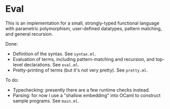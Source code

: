 Eval
=====

This is an implementation for a small, strongly-typed functional language with
parametric polymorphism, user-defined datatypes, pattern matching, and general
recursion.

Done:
- Definition of the syntax. See `syntax.ml`.
- Evaluation of terms, including pattern-matching and recursion, and top-level
  declarations. See `eval.ml`.
- Pretty-printing of terms (but it's not very pretty). See `pretty.ml`.

To do:
- Typechecking: presently there are a few runtime checks instead.
- Parsing: for now I use a "shallow embedding" into OCaml to construct sample
  programs. See `main.ml`.
